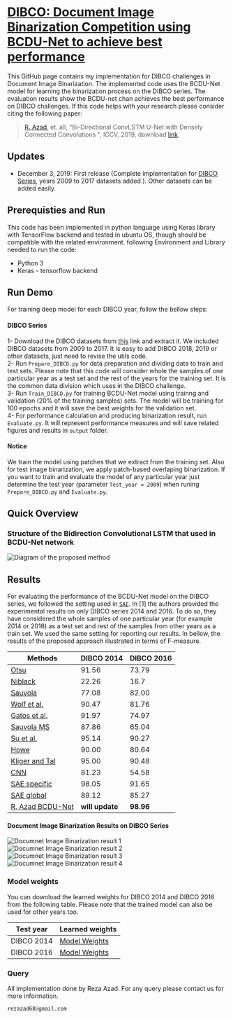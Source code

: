 # [DIBCO: Document Image Binarization Competition using BCDU-Net to achieve best performance](https://vc.ee.duth.gr/dibco2019/)

This GitHub page contains my implementation for DIBCO challenges in Document Image Binarization. The implemented code uses the BCDU-Net model for learning the binarization process on the DIBCO series. The evaluation results show the BCDU-net chan achieves the best performance on DIBCO challenges. If this code helps with your research please consider citing the following paper:
</br>
> [R. Azad](https://scholar.google.com/citations?hl=en&user=Qb5ildMAAAAJ&view_op=list_works&sortby=pubdate), et. all, "Bi-Directional ConvLSTM U-Net with Densely Connected Convolutions ", ICCV, 2019, download [link](https://arxiv.org/pdf/1909.00166.pdf).

## Updates
- December 3, 2019: First release (Complete implementation for [DIBCO Series](https://vc.ee.duth.gr/dibco2019/), years 2009 to 2017 datasets added.). Other datasets can be added easily.

## Prerequisties and Run
This code has been implemented in python language using Keras library with TensorFlow backend and tested in ubuntu OS, though should be compatible with the related environment. following Environment and Library needed to run the code:

- Python 3
- Keras - tensorflow backend


## Run Demo
For training deep model for each DIBCO year, follow the bellow steps:

#### DIBCO Series
1- Download the DIBCO datasets from [this](https://drive.google.com/open?id=11hu7gZF641eETGHi0Yq8DCLPrJ-aekRh) link and extract it. We included DIBCO datasets from 2009 to 2017. It is easy to add DIBCO 2018, 2019 or other datasets, just need to revise the utils code. </br>
2- Run `Prepare_DIBCO.py` for data preparation and dividing data to train and test sets. Please note that this code will consider whole the samples of one particular year as a test set and the rest of the years for the training set. It is the common data division which uses in the DIBCO challenge. </br>
3- Run `Train_DIBCO.py` for training BCDU-Net model using trainng and validation (20% of the training samples) sets. The model will be training for 100 epochs and it will save the best weights for the validation set. </br>
4- For performance calculation and producing binarization result, run `Evaluate.py`. It will represent performance measures and will save related figures and results in `output` folder.</br>
#### Notice
We train the model using patches that we extract from the training set. Also for test image binarization, we apply patch-based overlaping binarization. If you want to train and evaluate the model of any particular year just determine the test year (parameter `Test_year = 2009`) when runing `Prepare_DIBCO.py` and `Evaluate.py`.</br>


## Quick Overview

### Structure of the Bidirection Convolutional LSTM that used in BCDU-Net network
![Diagram of the proposed method](https://github.com/rezazad68/LSTM-U-net/blob/master/output_images/convlstm.png)

## Results
For evaluating the performance of the BCDU-Net model on the DIBCO series, we followed the setting used in [`SAE`](https://www.sciencedirect.com/science/article/abs/pii/S0031320318303091). In [1] the authors provided the experimental results on only DIBCO series 2014 and 2016. To do so, they have considered the whole samples of one particular year (for example 2014 or 2016) as a test set and rest of the samples from other years as a train set. We used the same setting for reporting our results. In bellow, the results of the proposed approach illustrated in terms of F-measure.
</br>
 

Methods | DIBCO 2014 |DIBCO 2016
------------ | -------------|----|
[Otsu](https://ieeexplore.ieee.org/document/4310076)	 | 91.56	| 73.79
[Niblack](https://dl.acm.org/citation.cfm?id=4901)	 | 22.26	| 16.7
[Sauvola](https://www.sciencedirect.com/science/article/abs/pii/S0031320399000552)	 | 77.08	| 82.00
[Wolf et al.](https://ieeexplore.ieee.org/document/1048482)	 | 90.47	| 81.76
[Gatos et al.](https://www.sciencedirect.com/science/article/abs/pii/S0031320305003821)	 | 91.97	| 74.97
[Sauvola MS](https://link.springer.com/article/10.1007/s10032-013-0209-0)	 | 87.86	| 65.04
[Su et al.](https://ieeexplore.ieee.org/document/6373726)	 | 95.14	| 90.27
[Howe](https://link.springer.com/article/10.1007/s10032-012-0192-x)	 | 90.00	| 80.64
[Kliger and Tal](https://users.iit.demokritos.gr/~bgat/ICFHR_2016_DIBCO.pdf)	 | 95.00	| 90.48
[CNN](https://link.springer.com/chapter/10.1007/978-3-319-19222-2_10)	 | 81.23	| 54.58
[SAE specific](https://www.sciencedirect.com/science/article/abs/pii/S0031320318303091)	 | 98.05	| 91.65
[SAE global](https://www.sciencedirect.com/science/article/abs/pii/S0031320318303091)	 | 89.12	| 85.27
[R. Azad BCDU-Net](https://github.com/rezazad68/LSTM-U-net/edit/master/README.md)	 | **will update**	|**98.96**


#### Document Image Binarization Results on DIBCO Series

![Documnet Image Binarization result 1](https://github.com/rezazad68/BCDUnet_DIBCO/blob/master/images/1.png)
![Documnet Image Binarization result 2](https://github.com/rezazad68/BCDUnet_DIBCO/blob/master/images/2.png)
![Documnet Image Binarization result 3](https://github.com/rezazad68/BCDUnet_DIBCO/blob/master/images/3.png)
![Documnet Image Binarization result 4](https://github.com/rezazad68/BCDUnet_DIBCO/blob/master/images/4.png)


### Model weights
You can download the learned weights for DIBCO 2014 and DIBCO 2016 from the following table. Please note that the trained model can also be used for other years too.

Test year |Learned weights
------------ | -------------
DIBCO 2014 | [Model Weights]()
DIBCO 2016 | [Model Weights]()



### Query
All implementation done by Reza Azad. For any query please contact us for more information.

```python
rezazad68@gmail.com

```
